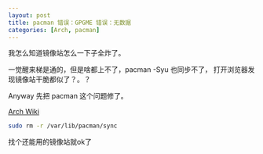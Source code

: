 ```yaml
---
layout: post
title: pacman 错误：GPGME 错误：无数据
categories: [Arch, pacman]
---
```


我怎么知道镜像站怎么一下子全炸了。

一觉醒来梯是通的，但是啥都上不了，pacman -Syu 也同步不了，
打开浏览器发现镜像站干脆都似了？。？

Anyway 先把 pacman 这个问题修了。

[Arch Wiki](https://wiki.archlinux.org/title/Pacman#error:_GPGME_error:_No_data)

```bash
sudo rm -r /var/lib/pacman/sync
```

找个还能用的镜像站就ok了
